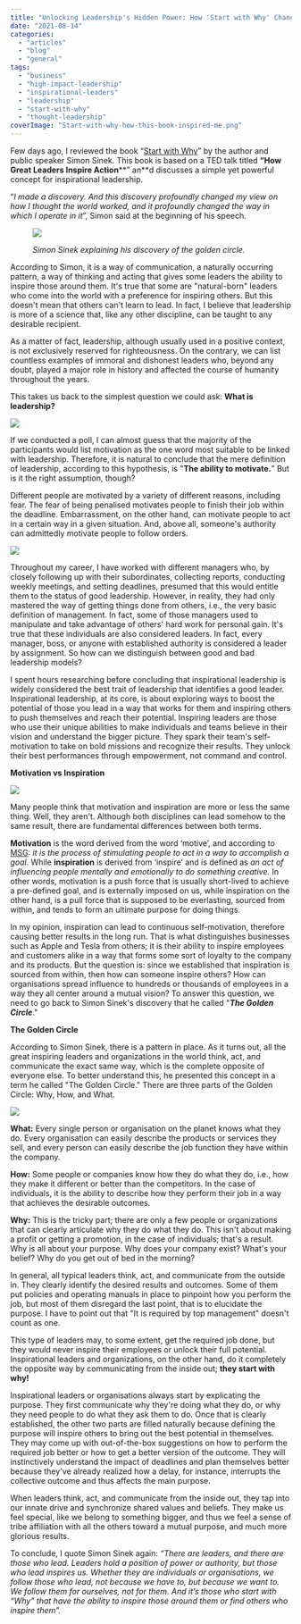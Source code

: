 ```yaml
---
title: "Unlocking Leadership's Hidden Power: How 'Start with Why' Changed My Perspective"
date: "2021-08-14"
categories: 
  - "articles"
  - "blog"
  - "general"
tags: 
  - "business"
  - "high-impact-leadership"
  - "inspirational-leaders"
  - "leadership"
  - "start-with-why"
  - "thought-leadership"
coverImage: "Start-with-why-how-this-book-inspired-me.png"
---
```


Few days ago, I reviewed the book “[Start with Why](https://husainalghasra.com/2021/08/11/start-with-why-simon-sinek/)” by the author and public speaker Simon Sinek. This book is based on a TED talk titled **“How Great Leaders Inspire Action****” an**d discusses a simple yet powerful concept for inspirational leadership.

“_I made a discovery. And this discovery profoundly changed my view on how I thought the world worked, and it profoundly changed the way in which I operate in it_”, Simon said at the beginning of his speech.

<figure>

![](images/0c95b7b0-247d-4dec-bbb0-8a5cb598edc9-1930-000000fd84573931_file-1.jpg)

<figcaption>

_Simon Sinek explaining his discovery of the golden circle._

</figcaption>

</figure>

According to Simon, it is a way of communication, a naturally occurring pattern, a way of thinking and acting that gives some leaders the ability to inspire those around them. It's true that some are "natural-born" leaders who come into the world with a preference for inspiring others. But this doesn't mean that others can't learn to lead. In fact, I believe that leadership is more of a science that, like any other discipline, can be taught to any desirable recipient.

As a matter of fact, leadership, although usually used in a positive context, is not exclusively reserved for righteousness. On the contrary, we can list countless examples of immoral and dishonest leaders who, beyond any doubt, played a major role in history and affected the course of humanity throughout the years.

This takes us back to the simplest question we could ask: **What is leadership?**

![](images/bbf5d5af-22d2-415c-bffe-912c3665abec-1930-000000fea964bdd1_file-1.jpg)

If we conducted a poll, I can almost guess that the majority of the participants would list motivation as the one word most suitable to be linked with leadership. Therefore, it is natural to conclude that the mere definition of leadership, according to this hypothesis, is "**The ability to motivate.**" But is it the right assumption, though?

Different people are motivated by a variety of different reasons, including fear. The fear of being penalised motivates people to finish their job within the deadline. Embarrassment, on the other hand, can motivate people to act in a certain way in a given situation. And, above all, someone's authority can admittedly motivate people to follow orders.

![](images/f9acb606-0c9e-4a2e-94a7-a8ab80e57086-1930-000000ff15856f1c_file-1.jpg)

Throughout my career, I have worked with different managers who, by closely following up with their subordinates, collecting reports, conducting weekly meetings, and setting deadlines, presumed that this would entitle them to the status of good leadership. However, in reality, they had only mastered the way of getting things done from others, i.e., the very basic definition of management. In fact, some of those managers used to manipulate and take advantage of others' hard work for personal gain. It's true that these individuals are also considered leaders. In fact, every manager, boss, or anyone with established authority is considered a leader by assignment. So how can we distinguish between good and bad leadership models?

I spent hours researching before concluding that inspirational leadership is widely considered the best trait of leadership that identifies a good leader. Inspirational leadership, at its core, is about exploring ways to boost the potential of those you lead in a way that works for them and inspiring others to push themselves and reach their potential. Inspiring leaders are those who use their unique abilities to make individuals and teams believe in their vision and understand the bigger picture. They spark their team's self-motivation to take on bold missions and recognize their results. They unlock their best performances through empowerment, not command and control.

**Motivation vs Inspiration**

![](https://husainalghasra.com/wp-content/uploads/2021/08/img_0911-1.gif?w=960)

Many people think that motivation and inspiration are more or less the same thing. Well, they aren't. Although both disciplines can lead somehow to the same result, there are fundamental differences between both terms.

**Motivation** is the word derived from the word ‘motive’, and according to [MSG](https://www.managementstudyguide.com/what_is_motivation.htm): _it is the process of stimulating people to act in a way to accomplish a goal_. While **inspiration** is derived from ‘inspire’ and is defined as _an act of influencing people mentally and emotionally to do something creative._ In other words, motivation is a push force that is usually short-lived to achieve a pre-defined goal, and is externally imposed on us, while inspiration on the other hand, is a pull force that is supposed to be everlasting, sourced from within, and tends to form an ultimate purpose for doing things.

In my opinion, inspiration can lead to continuous self-motivation, therefore causing better results in the long run. That is what distinguishes businesses such as Apple and Tesla from others; it is their ability to inspire employees and customers alike in a way that forms some sort of loyalty to the company and its products. But the question is: since we established that inspiration is sourced from within, then how can someone inspire others? How can organisations spread influence to hundreds or thousands of employees in a way they all center around a mutual vision? To answer this question, we need to go back to Simon Sinek's discovery that he called "_**The Golden Circle**_."

**The Golden Circle**

According to Simon Sinek, there is a pattern in place. As it turns out, all the great inspiring leaders and organizations in the world think, act, and communicate the exact same way, which is the complete opposite of everyone else. To better understand this, he presented this concept in a term he called "The Golden Circle." There are three parts of the Golden Circle: Why, How, and What.

![](images/796a0fbe-be34-4691-bb9b-8ef393470e61-1930-000000ea11addac7_file-1.jpg)

**What:** Every single person or organisation on the planet knows what they do. Every organisation can easily describe the products or services they sell, and every person can easily describe the job function they have within the company.

**How:** Some people or companies know how they do what they do, i.e., how they make it different or better than the competitors. In the case of individuals, it is the ability to describe how they perform their job in a way that achieves the desirable outcomes.

**Why:** This is the tricky part; there are only a few people or organizations that can clearly articulate why they do what they do. This isn't about making a profit or getting a promotion, in the case of individuals; that's a result. Why is all about your purpose. Why does your company exist? What's your belief? Why do you get out of bed in the morning?

In general, all typical leaders think, act, and communicate from the outside in. They clearly identify the desired results and outcomes. Some of them put policies and operating manuals in place to pinpoint how you perform the job, but most of them disregard the last point, that is to elucidate the purpose. I have to point out that "It is required by top management" doesn't count as one.

This type of leaders may, to some extent, get the required job done, but they would never inspire their employees or unlock their full potential. Inspirational leaders and organizations, on the other hand, do it completely the opposite way by communicating from the inside out; **they start with why!**

Inspirational leaders or organisations always start by explicating the purpose. They first communicate why they're doing what they do, or why they need people to do what they ask them to do. Once that is clearly established, the other two parts are filled naturally because defining the purpose will inspire others to bring out the best potential in themselves. They may come up with out-of-the-box suggestions on how to perform the required job better or how to get a better version of the outcome. They will instinctively understand the impact of deadlines and plan themselves better because they've already realized how a delay, for instance, interrupts the collective outcome and thus affects the main purpose.

When leaders think, act, and communicate from the inside out, they tap into our innate drive and synchronize shared values and beliefs. They make us feel special, like we belong to something bigger, and thus we feel a sense of tribe affiliation with all the others toward a mutual purpose, and much more glorious results.

To conclude, I quote Simon Sinek again: _“There are leaders, and there are those who lead. Leaders hold a position of power or authority, but those who lead inspires us. Whether they are individuals or organisations, we follow those who lead, not because we have to, but because we want to. We follow them for ourselves, not for them. And it’s those who start with “Why” that have the ability to inspire those around them or find others who inspire them”._
